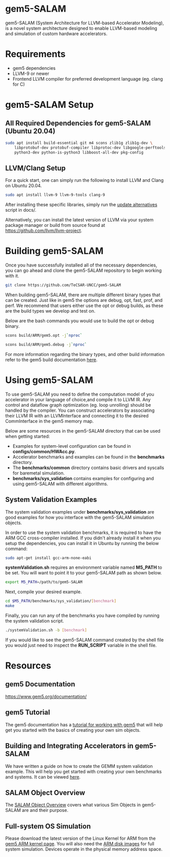 # gem5-SALAM #

gem5-SALAM (System Architecture for LLVM-based Accelerator Modeling), is a novel system architecture designed to enable LLVM-based modeling and simulation of custom hardware accelerators.

# Requirements

- gem5 dependencies
- LLVM-9 or newer
- Frontend LLVM compiler for preferred development language (eg. clang for C)

# gem5-SALAM Setup

## All Required Dependencies for gem5-SALAM (Ubuntu 20.04)

```bash
sudo apt install build-essential git m4 scons zlib1g zlib1g-dev \
    libprotobuf-dev protobuf-compiler libprotoc-dev libgoogle-perftools-dev \
    python3-dev python-is-python3 libboost-all-dev pkg-config
```

## LLVM/Clang Setup 

For a quick start, one can simply run the following to install LLVM and Clang on Ubuntu 20.04.
```bash
sudo apt install llvm-9 llvm-9-tools clang-9
```
After installing these specific libraries, simply run the [update alternatives](https://github.com/TeCSAR-UNCC/gem5-SALAM/blob/main/docs/update-alternatives.sh) script in docs/.

Alternatively, you can install the latest version of LLVM via your system package manager or build from source found at https://github.com/llvm/llvm-project.

# Building gem5-SALAM

Once you have successfully installed all of the necessary dependencies, you can go ahead and clone the gem5-SALAM repository to begin working with it.

```bash
git clone https://github.com/TeCSAR-UNCC/gem5-SALAM
```

When building gem5-SALAM, there are multiple different binary types that can be created. Just like in gem5 the options are debug, opt, fast, prof, and perf. We recommend that users either use the opt or debug builds, as these are the build types we develop and test on.

Below are the bash commands you would use to build the opt or debug binary. 

```bash
scons build/ARM/gem5.opt -j`nproc`
```

```bash
scons build/ARM/gem5.debug -j`nproc`
```

For more information regarding the binary types, and other build information refer to the gem5 build documentation [here](http://learning.gem5.org/book/part1/building.html).

# Using gem5-SALAM

To use gem5-SALAM you need to define the computation model of you accelerator in your language of choice,and compile it to LLVM IR. Any control and dataflow graph optimization (eg. loop unrolling) should be handled by the compiler. You can construct accelerators by associating their LLVM IR with an LLVMInterface and connecting it to the desired CommInterface in the gem5 memory map.

Below are some resources in the gem5-SALAM directory that can be used when getting started:

- Examples for system-level configuration can be found in **configs/common/HWAcc.py**.
- Accelerator benchmarks and examples can be found in the **benchmarks** directory. 
- The **benchmarks/common** directory contains basic drivers and syscalls for baremetal simulation.
- **benchmarks/sys_validation** contains examples for configuring and using gem5-SALAM with different algorithms.

## System Validation Examples

The system validation examples under **benchmarks/sys_validation** are good examples for how you interface with the gem5-SALAM simulation objects.

In order to use the system validation benchmarks, it is required to have the ARM GCC cross-compiler installed. If you didn't already install it when you setup the dependencies, you can install it in Ubuntu by running the below command:

```bash
sudo apt-get install gcc-arm-none-eabi
```

**systemValidation.sh** requires an environment variable named **M5_PATH** to be set. You will want to point it to your gem5-SALAM path as shown below. 

```bash
export M5_PATH=/path/to/gem5-SALAM
```

Next, compile your desired example. 

```bash
cd $M5_PATH/benchmarks/sys_validation/[benchmark]
make
```

Finally, you can run any of the benchmarks you have compiled by running the system validation script.

```bash
./systemValidation.sh -b [benchmark]
```

If you would like to see the gem5-SALAM command created by the shell file you would just need to inspect the **RUN_SCRIPT** variable in the shell file. 

# Resources

## gem5 Documentation

https://www.gem5.org/documentation/

## gem5 Tutorial

The gem5 documentation has a [tutorial for working with gem5](http://learning.gem5.org/book/index.html#) that will help get you started with the basics of creating your own sim objects.

## Building and Integrating Accelerators in gem5-SALAM

We have written a guide on how to create the GEMM system validation example. This will help you get started with creating your own benchmarks and systems. It can be viewed [here](https://github.com/TeCSAR-UNCC/gem5-SALAM/blob/master/docs/Building_and_Integrating_Accelerators.md).

## SALAM Object Overview

The [SALAM Object Overview](https://github.com/TeCSAR-UNCC/gem5-SALAM/blob/master/docs/SALAM_Object_Overview.md) covers what various Sim Objects in gem5-SALAM are and their purpose.

## Full-system OS Simulation ##

Please download the latest version of the Linux Kernel for ARM from the [gem5 ARM kernel page](http://gem5.org/ARM_Kernel).
You will also need the [ARM disk images](http://www.gem5.org/dist/current/arm/) for full system simulation.
Devices operate in the physical memory address space.
